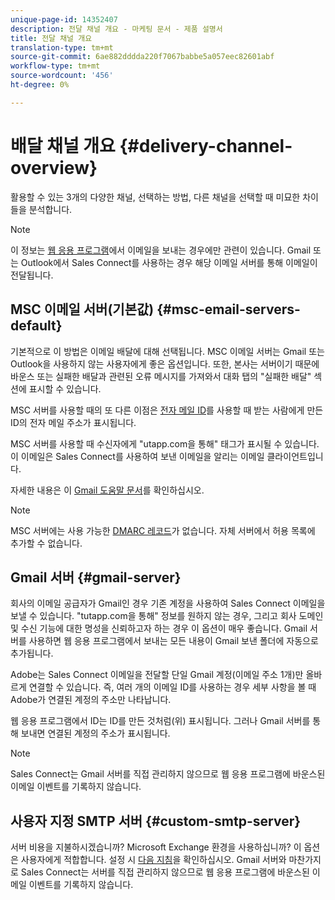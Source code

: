 ```yaml
---
unique-page-id: 14352407
description: 전달 채널 개요 - 마케팅 문서 - 제품 설명서
title: 전달 채널 개요
translation-type: tm+mt
source-git-commit: 6ae882dddda220f7067babbe5a057eec82601abf
workflow-type: tm+mt
source-wordcount: '456'
ht-degree: 0%

---
```



# 배달 채널 개요 {#delivery-channel-overview}

활용할 수 있는 3개의 다양한 채널, 선택하는 방법, 다른 채널을 선택할 때 미묘한 차이들을 분석합니다.

>[!NOTE]
>
>이 정보는 [웹 응용 프로그램](https://toutapp.com/login)에서 이메일을 보내는 경우에만 관련이 있습니다. Gmail 또는 Outlook에서 Sales Connect를 사용하는 경우 해당 이메일 서버를 통해 이메일이 전달됩니다.

## MSC 이메일 서버(기본값) {#msc-email-servers-default}

기본적으로 이 방법은 이메일 배달에 대해 선택됩니다. MSC 이메일 서버는 Gmail 또는 Outlook을 사용하지 않는 사용자에게 좋은 옵션입니다. 또한, 본사는 서버이기 때문에 바운스 또는 실패한 배달과 관련된 오류 메시지를 가져와서 대화 탭의 &quot;실패한 배달&quot; 섹션에 표시할 수 있습니다.

MSC 서버를 사용할 때의 또 다른 이점은 [전자 메일 ID](/help/marketo/product-docs/marketo-sales-connect/getting-started/email-settings/add-identity.md)를 사용할 때 받는 사람에게 만든 ID의 전자 메일 주소가 표시됩니다.

MSC 서버를 사용할 때 수신자에게 &quot;utapp.com을 통해&quot; 태그가 표시될 수 있습니다. 이 이메일은 Sales Connect를 사용하여 보낸 이메일을 알리는 이메일 클라이언트입니다.

자세한 내용은 이 [Gmail 도움말 문서](https://support.google.com/mail/answer/1311182?hl=en)를 확인하십시오.

>[!NOTE]
>
>MSC 서버에는 사용 가능한 [DMARC 레코드](https://dmarc.org/)가 없습니다. 자체 서버에서 허용 목록에 추가할 수 없습니다.

## Gmail 서버 {#gmail-server}

회사의 이메일 공급자가 Gmail인 경우 기존 계정을 사용하여 Sales Connect 이메일을 보낼 수 있습니다. &quot;tutapp.com을 통해&quot; 정보를 원하지 않는 경우, 그리고 회사 도메인 및 수신 기능에 대한 명성을 신뢰하고자 하는 경우 이 옵션이 매우 좋습니다. Gmail 서버를 사용하면 웹 응용 프로그램에서 보내는 모든 내용이 Gmail 보낸 폴더에 자동으로 추가됩니다.

Adobe는 Sales Connect 이메일을 전달할 단일 Gmail 계정(이메일 주소 1개)만 올바르게 연결할 수 있습니다. 즉, 여러 개의 이메일 ID를 사용하는 경우 세부 사항을 볼 때 Adobe가 연결된 계정의 주소만 나타납니다.

웹 응용 프로그램에서 ID는 ID를 만든 것처럼(위) 표시됩니다. 그러나 Gmail 서버를 통해 보내면 연결된 계정의 주소가 표시됩니다.

>[!NOTE]
>
>Sales Connect는 Gmail 서버를 직접 관리하지 않으므로 웹 응용 프로그램에 바운스된 이메일 이벤트를 기록하지 않습니다.

## 사용자 지정 SMTP 서버 {#custom-smtp-server}

서버 비용을 지불하시겠습니까? Microsoft Exchange 환경을 사용하십니까? 이 옵션은 사용자에게 적합합니다. 설정 시 [다음 지침](https://docs.marketo.com/x/zYTS)을 확인하십시오. Gmail 서버와 마찬가지로 Sales Connect는 서버를 직접 관리하지 않으므로 웹 응용 프로그램에 바운스된 이메일 이벤트를 기록하지 않습니다.
